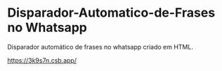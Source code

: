# Disparador-Automatico-de-Frases no Whatsapp
Disparador automático de frases no whatsapp criado em HTML.

https://3k9s7n.csb.app/

